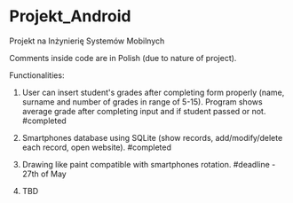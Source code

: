 # Projekt_Android
Projekt na Inżynierię Systemów Mobilnych

Comments inside code are in Polish (due to nature of project).

Functionalities:
1. User can insert student's grades after completing form properly (name, surname and number of grades in range of 5-15). Program shows average grade after completing input and if student passed or not.
#completed

2. Smartphones database using SQLite (show records, add/modify/delete each record, open website).
#completed

3. Drawing like paint compatible with smartphones rotation.
#deadline - 27th of May

4. TBD

